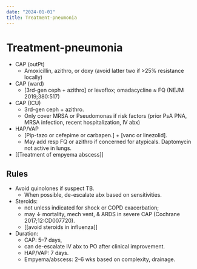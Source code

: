 ```yaml
---
date: "2024-01-01"
title: Treatment-pneumonia
---
```



# Treatment-pneumonia

- CAP (outPt)
  - Amoxicillin, azithro, or doxy (avoid latter two if >25% resistance locally)
- CAP (ward)
  - [3rd-gen ceph + azithro] or levoflox; omadacycline ≈ FQ (NEJM 2019;380:517)
- CAP (ICU)
  - 3rd-gen ceph + azithro.
  - Only cover MRSA or Pseudomonas if risk factors (prior PsA PNA, MRSA infection, recent hospitalization, IV abx)
- HAP/VAP
  - [Pip-tazo or cefepime or carbapen.] + [vanc or linezolid].
  - May add resp FQ or azithro if concerned for atypicals. Daptomycin not active in lungs. 
- [[Treatment of empyema abscess]]

## Rules

- Avoid quinolones if suspect TB. 
    - When possible, de-escalate abx based on sensitivities.
- Steroids: 
    - not unless indicated for shock or COPD exacerbation; 
    - may ↓ mortality, mech vent, & ARDS in severe CAP (Cochrane 2017;12:CD007720). 
    - [[avoid steroids in influenza]]
- Duration: 
    - CAP: 5–7 days, 
    - can de-escalate IV abx to PO after clinical improvement. 
    - HAP/VAP: 7 days. 
    - Empyema/abscess: 2–6 wks based on complexity, drainage.
